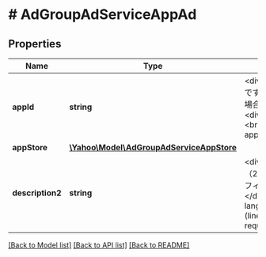 # # AdGroupAdServiceAppAd

## Properties

Name | Type | Description | Notes
------------ | ------------- | ------------- | -------------
**appId** | **string** | &lt;div lang&#x3D;\&quot;ja\&quot;&gt;アプリIDです。&lt;br&gt;※アプリキャンペーンの 場合、自動で設定され ます。&lt;/div&gt;&lt;div lang&#x3D;\&quot;en\&quot;&gt;App ID.&lt;br&gt;*Automatically set for Mobile app campaign.&lt;/div&gt; | [optional] 
**appStore** | [**\Yahoo\Model\AdGroupAdServiceAppStore**](AdGroupAdServiceAppStore.md) |  | [optional] 
**description2** | **string** | &lt;div lang&#x3D;\&quot;ja\&quot;&gt;説明文（2行目）2です。&lt;br&gt;ADD時、このフィールドは必須となります。&lt;/div&gt;&lt;div lang&#x3D;\&quot;en\&quot;&gt;Description2 (line2) of the ad.&lt;br&gt;This field is required in ADD operation.&lt;/div&gt; | [optional] 

[[Back to Model list]](../../README.md#documentation-for-models) [[Back to API list]](../../README.md#documentation-for-api-endpoints) [[Back to README]](../../README.md)


